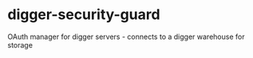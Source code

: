digger-security-guard
=====================

OAuth manager for digger servers - connects to a digger warehouse for storage
